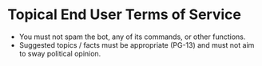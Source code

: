 # **Topical End User Terms of Service**

- You must not spam the bot, any of its commands, or other functions.
- Suggested topics / facts must be appropriate (PG-13) and must not aim to sway political opinion.
